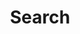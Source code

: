 ---
title: "Search"
slug: "search"
layout: "search"
outputs:
    - html
    - json
menu:
    main:
        weight: -10
        params: 
            icon: search
---
